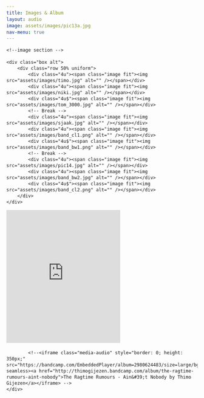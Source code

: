 ```yaml
---
title: Images & Album
layout: audio
image: assets/images/pic13a.jpg
nav-menu: true
---
```


<!-- Main -->
<div id="main">

<!-- Two -->
<section id="two" class="spotlights">
	<!--<section>
		<a href="generic.html" class="image">
			<img src="assets/images/pic17.jpg" alt="" data-position="center center" />
		</a>
		<div class="content">
			<div class="inner">
				<header class="major">
					<h3>The Ragtime Rumours - EP 1</h3>
				</header>
				<p>Written, produced and engineered by The Ragtime Rumours at Kink Studio. </p>
                Love And Lust &nbsp;<audio id="audio-player" src="assets/media/love_and_lust.mp3" type="audio/mp3" controls="controls"></audio>
			</div>
			<div class="inner">
                Ain't Nobody &nbsp;&nbsp;&nbsp;<audio id="audio-player" src="assets/media/aintnobody.mp3" type="audio/mp3" controls="controls"></audio>
			</div>
		</div>
	</section> -->
	
	<!--image section -->

    <div class="box alt">
        <div class="row 50% uniform">
            <div class="4u"><span class="image fit"><img src="assets/images/timo.jpg" alt="" /></span></div>
            <div class="4u"><span class="image fit"><img src="assets/images/niki.jpg" alt="" /></span></div>
            <div class="4u$"><span class="image fit"><img src="assets/images/tom_3000.jpg" alt="" /></span></div>
            <!-- Break -->
            <div class="4u"><span class="image fit"><img src="assets/images/sjaak.jpg" alt="" /></span></div>
            <div class="4u"><span class="image fit"><img src="assets/images/band_cl1.png" alt="" /></span></div>
            <div class="4u$"><span class="image fit"><img src="assets/images/band_bw1.png" alt="" /></span></div>
            <!-- Break -->
            <div class="4u"><span class="image fit"><img src="assets/images/pic14.jpg" alt="" /></span></div>
            <div class="4u"><span class="image fit"><img src="assets/images/band_bw2.jpg" alt="" /></span></div>
            <div class="4u$"><span class="image fit"><img src="assets/images/band_cl2.png" alt="" /></span></div>
        </div>
    </div>
</section>

<!-- Three -->
<section id="three">
	<div class="inner">
		<!--<header class="major">
			<h2>SounCloud</h2>
		</header> 
		<p>See </p> -->
			<iframe class="media-audio" height="350" scrolling="no" frameborder="no" src="https://w.soundcloud.com/player/?url=https%3A//api.soundcloud.com/playlists/222275049&amp;color=%233a181a&amp;auto_play=false&amp;hide_related=false&amp;show_comments=true&amp;show_user=true&amp;show_reposts=false&amp;show_teaser=true"></iframe>
			
			<!--<iframe class="media-audio" style="border: 0; height: 350px;" src="https://bandcamp.com/EmbeddedPlayer/album=2980624483/size=large/bgcol=ffffff/linkcol=333333/artwork=none/transparent=true/" seamless><a href="http://thimogijezen.bandcamp.com/album/the-ragtime-rumours-aint-nobody">The Ragtime Rumours - Ain&#39;t Nobody by Thimo Gijezen</a></iframe> -->
	</div>
</section>

</div>
